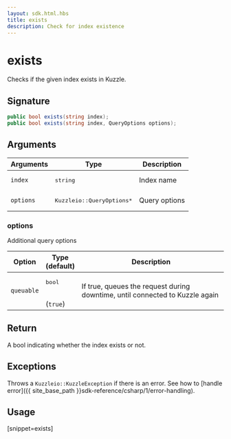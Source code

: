 ```yaml
---
layout: sdk.html.hbs
title: exists
description: Check for index existence
---
```


# exists

Checks if the given index exists in Kuzzle.

## Signature

```csharp
public bool exists(string index);
public bool exists(string index, QueryOptions options);
```

## Arguments

| Arguments | Type          | Description       |
| --------- | ------------- | ------------------|
| `index`   | <pre>string</pre>   | Index name     |
| `options` | <pre>Kuzzleio::QueryOptions\*</pre> | Query options |

### options

Additional query options

| Option     | Type<br/>(default)   | Description  |   
| ---------- | ------- | --------------------------------- | 
| `queuable` | <pre>bool</pre><br/>(`true`) | If true, queues the request during downtime, until connected to Kuzzle again |

## Return

A bool indicating whether the index exists or not.

## Exceptions

Throws a `Kuzzleio::KuzzleException` if there is an error. See how to [handle error]({{ site_base_path }}sdk-reference/csharp/1/error-handling).

## Usage

[snippet=exists]
